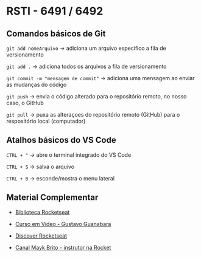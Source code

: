# RSTI - 6491 / 6492

## Comandos básicos de Git

`git add nomeArquivo` -> adiciona um arquivo específico a fila de versionamento

`git add .` -> adiciona todos os arquivos a fila de versionamento

`git commit -m "mensagem de commit"` -> adiciona uma mensagem ao enviar as mudanças do código

`git push` -> envia o código alterado para o repositório remoto, no nosso caso, o GitHub

`git pull` -> puxa as alteraçoes do repositório remoto (GitHub) para o respositório local (computador)

## Atalhos básicos do VS Code

`CTRL + "` -> abre o terminal integrado do VS Code

`CTRL + S` -> salva o arquivo

`CTRL + B` -> esconde/mostra o menu lateral

## Material Complementar

- [Biblioteca Rocketseat](https://biblioteca.rocketseat.com.br/)

- [Curso em Vídeo - Gustavo Guanabara](https://www.cursoemvideo.com/)

- [Discover Rocketseat](https://www.rocketseat.com.br/discover)

- [Canal Mayk Brito - instrutor na Rocket](https://www.youtube.com/mayk-brito)
